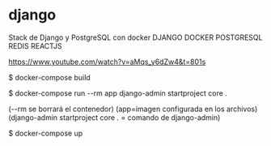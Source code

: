 # django
Stack de Django y PostgreSQL con docker
DJANGO DOCKER POSTGRESQL REDIS REACTJS

https://www.youtube.com/watch?v=aMqs_y6dZw4&t=801s


$ docker-compose build

$ docker-compose run --rm app django-admin startproject core .

(--rm se borrará el contenedor)
(app=imagen configurada en los archivos)
(django-admin startproject core . = comando de django-admin)

$ docker-compose up
